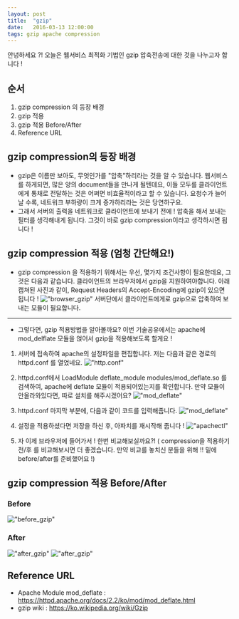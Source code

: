 ```yaml
---
layout: post
title:  "gzip"
date:   2016-03-13 12:00:00
tags: gzip apache compression
---
```


안녕하세요 ?!
오늘은 웹서비스 최적화 기법인 gzip 압축전송에 대한 것을 나누고자 합니다 !

## 순서
1. gzip compression 의 등장 배경
2. gzip 적용
3. gzip 적용 Before/After
4. Reference URL

## gzip compression의 등장 배경
- gzip은 이름만 보아도, 무엇인가를 "압축"하리라는 것을 알 수 있습니다.
웹서비스를 하게되면, 많은 양의 document들을 만나게 될텐데요, 이들 모두를 클라이언트에게 통채로 전달하는 것은 어쩌면 비효율적이라고 할 수 있습니다. 요청수가 늘어날 수록, 네트워크 부하량이 크게 증가하리라는 것은 당연하구요.
- 그래서 서버의 출력을 네트워크로 클라이언트에 보내기 전에 ! 압축을 해서 보내는 필터를 생각해내게 됩니다. 그것이 바로 gzip compression이라고 생각하시면 됩니다 !

## gzip compression 적용 (엄청 간단해요!)
- gzip compression 을 적용하기 위해서는 우선, 몇가지 조건사항이 필요한데요, 그것은 다음과 같습니다.
클라이언트의 브라우저에서 gzip을 지원하여야합니다. 아래 캡쳐된 사진과 같이, Request Headers의 Accept-Encoding에 gzip이 있으면 됩니다 !
!["browser_gzip"](https://raw.githubusercontent.com/MrKarl/MrKarl.github.io/master/assets/images/gzip/gzip%20browser.png)
서버단에서 클라이언트에게로 gzip으로 압축하여 보내는 모듈이 필요합니다.

---
- 그렇다면, gzip 적용방법을 알아볼까요? 이번 기술공유에서는 apache에 mod_delflate 모듈을 얹어서 gzip을 적용해보도록 할게요 !
1. 서버에 접속하여 apache의 설정파일을 편집합니다. 저는 다음과 같은 경로의 httpd.conf 를 열었네요.
!["http.conf"](https://raw.githubusercontent.com/MrKarl/MrKarl.github.io/master/assets/images/gzip/vi%20%EC%97%B4%EA%B8%B0.PNG)

2. httpd.conf에서 LoadModule deflate_module modules/mod_deflate.so 를 검색하여, apache에 deflate 모듈이 적용되어있는지를 확인합니다. 만약 모듈이 안올라와있다면, 따로 설치를 해주시겠어요?
!["mod_deflate"](https://raw.githubusercontent.com/MrKarl/MrKarl.github.io/master/assets/images/gzip/LoadModule%20deflate.PNG)

3. httpd.conf 마지막 부분에, 다음과 같이 코드를 입력해줍니다. 
!["mod_deflate"](https://raw.githubusercontent.com/MrKarl/MrKarl.github.io/master/assets/images/gzip/IfModule%20mod_deflate.png)

4. 설정을 적용하셨다면 저장을 하신 후, 아파치를 재시작해 줍니다 !
!["apachectl"](https://raw.githubusercontent.com/MrKarl/MrKarl.github.io/master/assets/images/gzip/apachectl%20graceful.PNG)

5. 자 이제 브라우저에 들어가서 ! 한번 비교해보실까요?!
( compression을 적용하기 전/후 를 비교해보시면 더 좋겠습니다. 만약 비교를 놓치신 분들을 위해 !! 밑에 before/after를 준비했어요 !)

## gzip compression 적용 Before/After
### Before
!["before_gzip"](https://raw.githubusercontent.com/MrKarl/MrKarl.github.io/master/assets/images/gzip/before_gzip.png)
### After
!["after_gzip"](https://github.com/MrKarl/MrKarl.github.io/blob/master/assets/images/gzip/after_gzip1.png)
!["after_gzip"](https://github.com/MrKarl/MrKarl.github.io/blob/master/assets/images/gzip/after_gzip.png)

## Reference URL
- Apache Module mod_deflate : https://httpd.apache.org/docs/2.2/ko/mod/mod_deflate.html
- gzip wiki : https://ko.wikipedia.org/wiki/Gzip